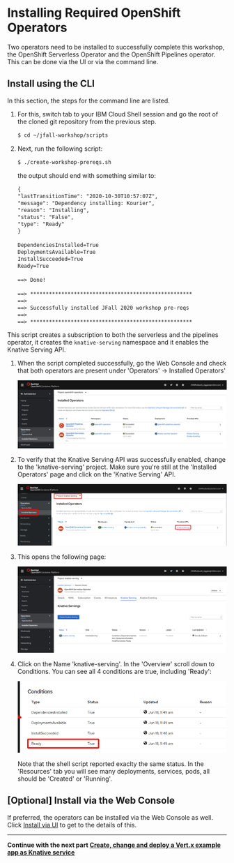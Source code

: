 # Installing Required OpenShift Operators 

Two operators need to be installed to successfully complete this workshop, the OpenShift Serverless Operator and the OpenShift Pipelines operator. This can be done via the UI or via the command line. 


## Install using the CLI
In this section, the steps for the command line are listed. 

1. For this, switch tab to your IBM Cloud Shell session and go the root of the cloned git repository from the previous step.

   ```bash 
   $ cd ~/jfall-workshop/scripts
   ```

1. Next, run the following script:

   ```bash
   $ ./create-workshop-prereqs.sh
   ```
   
   the output should end with something similar to:

   ```
   {
   "lastTransitionTime": "2020-10-30T10:57:07Z",
   "message": "Dependency installing: Kourier",
   "reason": "Installing",
   "status": "False",
   "type": "Ready"
   }

   DependenciesInstalled=True
   DeploymentsAvailable=True
   InstallSucceeded=True
   Ready=True

   ==> Done!

   ==> ****************************************************
   ==> 
   ==> Successfully installed JFall 2020 workshop pre-reqs
   ==> 
   ==> ****************************************************
   ```

This script creates a subscription to both the serverless and the pipelines operator, it creates the `knative-serving` namespace and it enables the Knative Serving API.

1. When the script completed successfully, go the Web Console and check that both operators are present under 'Operators' -> Installed Operators'
   
   ![op status](images/ops-status.png) 

1. To verify that the Knative Serving API was successfully enabled, change to the 'knative-serving' project. Make sure you're still at the 'Installed Operators' page and click on the 'Knative Serving' API.
   
   ![crt kn srv](images/ins-kn-srv.png)

1. This opens the following page:

   ![kn serving](images/kn-serving.png)

1. Click on the Name 'knative-serving'. In the 'Overview' scroll down to Conditions. You can see all 4 conditions are true, including 'Ready':
   
   ![status2](images/status2.png)
   
   Note that the shell script reported exaclty the same status. In the 'Resources' tab you will see many deployments, services, pods, all should be 'Created' or 'Running'. 

## [Optional] Install via the Web Console

If preferred, the operators can be installed via the Web Console as well. Click [Install via UI](2-InstallKnativeUI.md) to get to the details of this.

---

__Continue with the next part [Create, change and deploy a Vert.x example app as Knative service](3-DeployKnativeService.md)__      

